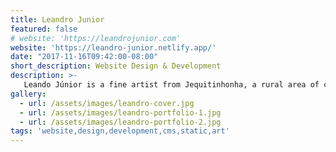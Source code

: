 ```yaml
---
title: Leandro Junior
featured: false
# website: 'https://leandrojunior.com'
website: 'https://leandro-junior.netlify.app/'
date: "2017-11-16T09:42:00-08:00"
short_description: Website Design & Development
description: >-
   Leando Júnior is a fine artist from Jequitinhonha, a rural area of central Brazil. This project involved the creation of a new website to showcase his work. This website uses Jekyll as a static site generator and is presented in English and Portuguese.
gallery:
  - url: /assets/images/leandro-cover.jpg
  - url: /assets/images/leandro-portfolio-1.jpg
  - url: /assets/images/leandro-portfolio-2.jpg
tags: 'website,design,development,cms,static,art'
---
```



